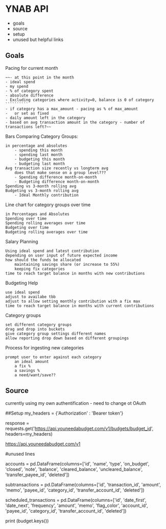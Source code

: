 # YNAB API 

* goals
* source
* setup
* unused but helpful links


## Goals
Pacing for current month

    ~~- at this point in the month
    - ideal spend
    - my spend
    - % of category spent
    - absolute difference
    - Excluding categories where activity=0, balance is 0 of category ``````````
    - if category has a max_amount - pacing as % of max_amount
    -   or set as fixed
    - daily amount left in the category
    - based on avg transaction amount in the category - number of transactions left?~~


Bars Comparing Category Groups: 

    in percentage and absolutes
        - spending this month
        - spending last month
        - budgeting this month
        - budgeting last month
    Avg transaction size recently vs longterm avg
        does that make sense on a group level???
        - Spending difference month-on-month
        - Budgeting difference month-on-month
    Spending vs 3-month rolling avg
    Budgeting vs 3-month rolling avg
        - Ideal Monthly contribution
    
Line chart for category groups over time

    in Percentages and Absolutes
    Spending over time
    Spending rolling averages over time
    Budgeting over time
    Budgeting rolling averages over time
    
Salary Planning

    Using ideal spend and latest contribution
    depending on user input of future expected income
    how should the funds be allocated 
        maintaining savings share (or increase to 55%)
        keeping fix categories
    time to reach target balance in months with new contributions
        
Budgeting Help

    use ideal spend 
    adjust to availabe tbb
    adjust to allow setting monthly contribution with a fix max
    time to reach target balance in months with current contributions

Category groups

    set different category groups
    drag and drop into buckets
    give category group settings different names
    allow reporting drop down based on different groupings

Process for ingesting new categories

    prompt user to enter against each category
        an ideal amount
        a fix %
        a savings %
        a need/want/save??
    

## Source
currently using my own authentification - need to change ot OAuth

##Setup
my_headers = {'Authorization' : 'Bearer token'}

response = requests.get('https://api.youneedabudget.com/v1/budgets/budget_id', headers=my_headers)

https://api.youneedabudget.com/v1

#unused lines

accounts = pd.DataFrame(columns=['id', 'name', 'type', 'on_budget', 'closed', 'note', 'balance', 'cleared_balance', 'uncleared_balance', 'transfer_payee_id', 'deleted'])

subtransactions = pd.DataFrame(columns=['id', 'transaction_id', 'amount', 'memo', 'payee_id', 'category_id', 'transfer_account_id', 'deleted'])

scheduled_transactions = pd.DataFrame(columns=['id', 'date_first', 'date_next', 'frequency', 'amount', 'memo', 'flag_color', 'account_id', 'payee_id', 'category_id', 'transfer_account_id', 'deleted'])

print (budget.keys())
